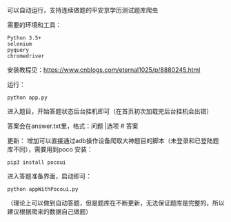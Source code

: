 可以自动运行，支持连续做题的平安京学历测试题库爬虫

需要的环境和工具：

```shell
Python 3.5+
selenium
pyquery
chromedriver
```

安装教程见：<https://www.cnblogs.com/eternal1025/p/8880245.html>

运行：

```shell
python app.py 
```

进入题目，开始答题状态后台挂机即可（在首页初次加载完后台挂机会出错）

答案会在answer.txt里，格式：问题 |选项 # 答案

更新：
增加可以直接通过adb操作设备爬取大神题目的脚本（未登录和已登陆题库不同），需要用到poco
安装：
```shell
pip3 install pocoui
```

进入答题准备界面，启动即可：

```shell
python appWithPocoui.py
```

（理论上可以做到自动答题，但是题库在不断更新，无法保证题库是完整的，所以建议根据爬来的数据自己做题）